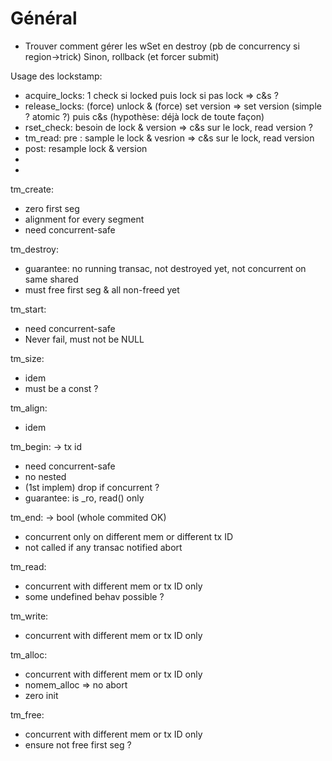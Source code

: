 # Général
- Trouver comment gérer les wSet en destroy (pb de concurrency si region->trick)
  Sinon, rollback (et forcer submit) 


Usage des lockstamp:
- acquire_locks: 1 check si locked puis lock si pas lock => c&s ?
- release_locks: (force) unlock & (force) set version => set version (simple ? atomic ?) puis c&s (hypothèse: déjà lock de toute façon)
- rset_check: besoin de lock & version => c&s sur le lock, read version ?
- tm_read: pre : sample le lock & vesrion => c&s sur le lock, read version
- post: resample lock & version
- 
- 


tm_create:
- zero first seg
- alignment for every segment
- need concurrent-safe

tm_destroy:
- guarantee: no running transac, not destroyed yet, not concurrent on same shared
- must free first seg & all non-freed yet

tm_start:
- need concurrent-safe
- Never fail, must not be NULL

tm_size:
- idem
- must be a const ?

tm_align:
- idem

tm_begin: -> tx id
- need concurrent-safe
- no nested
- (1st implem) drop if concurrent ?
- guarantee: is _ro, read() only

tm_end: -> bool (whole commited OK)
- concurrent only on different mem or different tx ID
- not called if any transac notified abort

tm_read:
- concurrent with different mem or tx ID only
- some undefined behav possible ?

tm_write:
- concurrent with different mem or tx ID only

tm_alloc:
- concurrent with different mem or tx ID only
- nomem_alloc => no abort
- zero init

tm_free:
- concurrent with different mem or tx ID only
- ensure not free first seg ?


